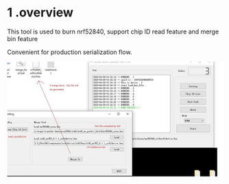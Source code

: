 1 .overview
===========

This tool is used to burn nrf52840, support chip ID read feature and merge bin
feature

Convenient for production serialization flow.


![avatar](https://github.com/SoapLi/52840-Burn-Tool/blob/master/pic/pic1.JPG)
